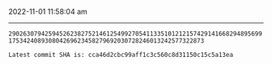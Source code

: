 2022-11-01 11:58:04 am

---

`2902630794259452623827521461254992705411335101212157429141668294895699175342408930804269623458279692030728246013242577322873`

`Latest commit SHA is: cca46d2cbc99aff1c3c560c8d31150c15c5a13ea `
